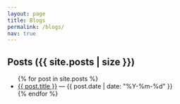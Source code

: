 ```yaml
---
layout: page
title: Blogs
permalink: /blogs/
nav: true
---
```


<h2>Posts ({{ site.posts | size }})</h2>
<ul>
{% for post in site.posts %}
  <li><a href="{{ post.url | relative_url }}">{{ post.title }}</a> — {{ post.date | date: "%Y-%m-%d" }}</li>
{% endfor %}
</ul>
